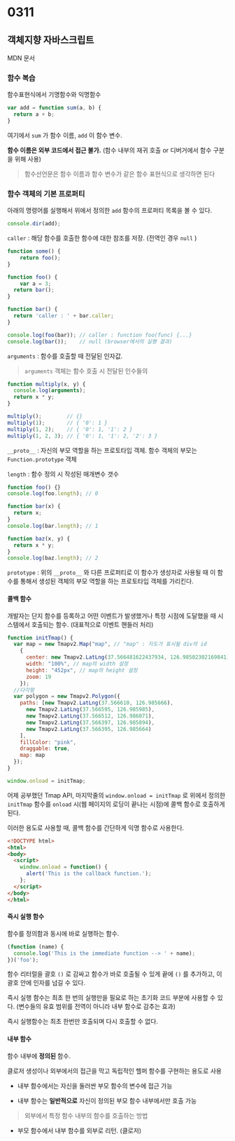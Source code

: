 # 0311

## 객체지향 자바스크립트

MDN 문서

### 함수 복습

함수표현식에서 기명함수와 익명함수



```javascript
var add = function sum(a, b) {
  return a + b;
}
```



여기에서 `sum` 가 함수 이름,  `add` 이 함수 변수.

**함수 이름은 외부 코드에서 접근 불가.** (함수 내부의 재귀 호출 or 디버거에서 함수 구분을 위해 사용)

> 함수선언문은 함수 이름과 함수 변수가 같은 함수 표현식으로 생각하면 된다



### 함수 객체의 기본 프로퍼티



아래의 명령어를 실행해서 위에서 정의한 `add` 함수의 프로퍼티 목록을 볼 수 있다.



```javascript
console.dir(add);
```



`caller` : 해당 함수를 호출한 함수에 대한 참조를 저장. (전역인 경우 `null` )



```javascript
function some() {
	return foo();
}

function foo() {
	var a = 3;
  return bar();
}

function bar() {
  return 'caller : ' + bar.caller;
}

console.log(foo(bar)); // caller : function foo(func) {...}
console.log(bar());    // null (browser에서의 실행 결과)
```



`arguments` : 함수를 호출할 때 전달된 인자값.

> `arguments` 객체는 함수 호출 시 전달된 인수들의 

```javascript
function multiply(x, y) {
  console.log(arguments);
  return x * y;
}

multiply();        // {}
multiply(1);       // { '0': 1 }
multiply(1, 2);    // { '0': 1, '1': 2 }
multiply(1, 2, 3); // { '0': 1, '1': 2, '2': 3 }
```



`__proto__` : 자신의 부모 역할을 하는 프로토타입 객체. 함수 객체의 부모는 `Function.prototype` 객체

`length` : 함수 정의 시 작성된 매개변수 갯수



```javascript
function foo() {}
console.log(foo.length); // 0

function bar(x) {
  return x;
}
console.log(bar.length); // 1

function baz(x, y) {
  return x * y;
}
console.log(baz.length); // 2
```



`prototype` : 위의 `__proto__` 와 다른 프로퍼티로 이 함수가 생성자로 사용될 때 이 함수를 통해서 생성된 객체의 부모 역할을 하는 프로토타입 객체를 가리킨다.



#### 콜백 함수

개발자는 단지 함수를 등록하고 어떤 이벤트가 발생했거나 특정 시점에 도달했을 때 시스템에서 호출되는 함수. (대표적으로 이벤트 핸들러 처리)



```javascript
function initTmap() {
  var map = new Tmapv2.Map("map", // "map" : 지도가 표시될 div의 id
    {
      center: new Tmapv2.LatLng(37.566481622437934, 126.98502302169841), // 지도 초기 좌표
      width: "100%", // map의 width 설정
      height: "452px", // map의 height 설정
      zoom: 19
    });
  //다각형
  var polygon = new Tmapv2.Polygon({
    paths: [new Tmapv2.LatLng(37.566610, 126.985666),
      new Tmapv2.LatLng(37.566595, 126.985985),
      new Tmapv2.LatLng(37.566512, 126.986071),
      new Tmapv2.LatLng(37.566397, 126.985894),
      new Tmapv2.LatLng(37.566395, 126.985664)
    ],
    fillColor: "pink",
    draggable: true,
    map: map
  });
}

window.onload = initTmap;
```



어제 공부했던 Tmap API, 마지막줄의 `window.onload = initTmap` 로 위에서 정의한 `initTmap` 함수를 `onload` 시(웹 페이지의 로딩이 끝나는 시점)에 콜백 함수로 호출하게 된다.

이러한 용도로 사용할 때, 콜백 함수를 간단하게 익명 함수로 사용한다.



```html
<!DOCTYPE html>
<html>
<body>
  <script>
    window.onload = function() {
      alert('This is the callback function.');
    };
  </script>
</body>
</html>
```



#### 즉시 실행 함수

함수를 정의함과 동시에 바로 실행하는 함수.



```javascript
(function (name) {
  console.log('This is the immediate function --> ' + name);
})('foo');
```



함수 리터럴을 괄호 `()` 로 감싸고 함수가 바로 호출될 수 있게 끝에 `()` 를 추가하고, 이 괄호 안에 인자를 넘길 수 있다.

즉시 실행 함수는 최초 한 번의 실행만을 필요로 하는 초기화 코드 부분에 사용할 수 있다. (변수들의 유효 범위를 전역이 아니라 내부 함수로 감추는 효과)

즉시 실행함수는 최초 한번만 호출되며 다시 호출할 수 없다.



#### 내부 함수

함수 내부에 **정의된** 함수.

클로저 생성이나 외부에서의 접근을 막고 독립적인 헬퍼 함수를 구현하는 용도로 사용

- 내부 함수에서는 자신을 둘러싼 부모 함수의 변수에 접근 가능

- 내부 함수는 __일반적으로__ 자신이 정의된 부모 함수 내부에서만 호출 가능

> 외부에서 특정 함수 내부의 함수를 호출하는 방법
- 부모 함수에서 내부 함수를 외부로 리턴. (클로저)







